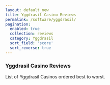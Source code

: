 ```yaml
---
layout: default_new
title: Yggdrasil Casino Reviews
permalink: /software/yggdrasil/
pagination: 
  enabled: true
  collection: reviews
  category: Yggdrasil
  sort_field: 'score'
  sort_reverse: true
---
```


### Yggdrasil Casino Reviews

List of Yggdrasil Casinos ordered best to worst.